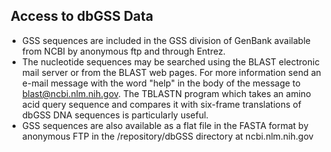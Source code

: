 
##  Access to dbGSS Data

*   GSS sequences are included in the GSS division of GenBank available from NCBI by anonymous ftp and through Entrez.
*   The nucleotide sequences may be searched using the BLAST electronic mail server or from the BLAST web pages. For more information send an e-mail message with the word "help" in the body of the message to blast@ncbi.nlm.nih.gov. The TBLASTN program which takes an amino acid query sequence and compares it with six-frame translations of dbGSS DNA sequences is particularly useful.
*   GSS sequences are also available as a flat file in the FASTA format by anonymous FTP in the /repository/dbGSS directory at ncbi.nlm.nih.gov



